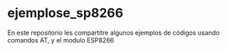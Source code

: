 # ejemplose_sp8266
En este repositorio les compartitre algunos ejemplos de códigos usando comandos AT, y el modulo ESP8266
